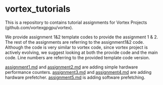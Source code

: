 # vortex_tutorials

This is a repository to contains tutorial assignments for Vortex Projects (github.com/vortexgpgpu/vortex). 

We provide assignment 1&2 template codes to provide the assignment 1 & 2. 
The rest of the assignments are referring to the assignment1&2 code. Although the code is very similar to vortex code, since 
vortex project is actively evolving, we suggest looking at both the provide code and the main code. Line numbers are referring to the provided template code version. 

[assignment1.md](assignment1.md) and [assignment2.md](assignment2.md) are adding simple hardware performance counters. 
[assignment3.md](assignment3.md) and [assignment4.md](assignment4.md) are adding hardware prefetcher. 
[assignment5.md](assignment5.md) is adding software prefetching. 

